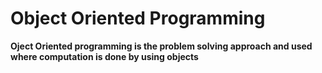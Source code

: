# Object Oriented Programming
<b>Oject Oriented programming is the problem solving approach and used where computation is done by using objects</b>
